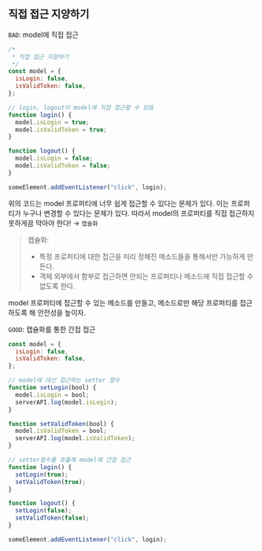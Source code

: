 ## 직접 접근 지양하기

`BAD`: model에 직접 접근

```jsx
/*
 * 직접 접근 지양하기
 */
const model = {
  isLogin: false,
  isValidToken: false,
};

// login, logout이 model에 직접 접근할 수 있음
function login() {
  model.isLogin = true;
  model.isValidToken = true;
}

function logout() {
  model.isLogin = false;
  model.isValidToken = false;
}

someElement.addEventListener("click", login);
```

위의 코드는 model 프로퍼티에 너무 쉽게 접근할 수 있다는 문제가 있다. 이는 프로퍼티가 누구나 변경할 수 있다는 문제가 있다. 따라서 model의 프로퍼티를 직접 접근하지 못하게끔 막아야 한다! → `캡슐화`

> 캡슐화:
>
> - 특정 프로퍼티에 대한 접근을 미리 정해진 메소드들을 통해서만 가능하게 만든다.
> - 객체 외부에서 함부로 접근하면 안되는 프로퍼티나 메소드에 직접 접근할 수 없도록 한다.

model 프로퍼티에 접근할 수 있는 메소드를 만들고, 메소드로만 해당 프로퍼티를 접근하도록 해 안전성을 높이자.

`GOOD`: 캡슐화를 통한 간접 접근

```jsx
const model = {
  isLogin: false,
  isValidToken: false,
};

// model에 대신 접근하는 setter 함수
function setLogin(bool) {
  model.isLogin = bool;
  serverAPI.log(model.isLogin);
}

function setValidToken(bool) {
  model.isValidToken = bool;
  serverAPI.log(model.isValidToken);
}

// setter함수를 호출해 model에 간접 접근
function login() {
  setLogin(true);
  setValidToken(true);
}

function logout() {
  setLogin(false);
  setValidToken(false);
}

someElement.addEventListener("click", login);
```

